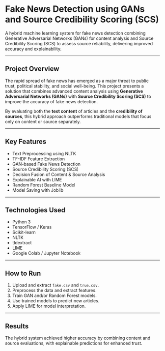 #  Fake News Detection using GANs and Source Credibility Scoring (SCS)

A hybrid machine learning system for fake news detection combining Generative Adversarial Networks (GANs) for content analysis and Source Credibility Scoring (SCS) to assess source reliability, delivering improved accuracy and explainability.

---

##  Project Overview

The rapid spread of fake news has emerged as a major threat to public trust, political stability, and social well-being. This project presents a solution that combines advanced content analysis using **Generative Adversarial Networks (GANs)** with **Source Credibility Scoring (SCS)** to improve the accuracy of fake news detection.

By evaluating both the **text content** of articles and the **credibility of sources**, this hybrid approach outperforms traditional models that focus only on content or source separately.

---

##  Key Features

-  Text Preprocessing using NLTK
-  TF-IDF Feature Extraction
-  GAN-based Fake News Detection
-  Source Credibility Scoring (SCS)
-  Decision Fusion of Content & Source Analysis
-  Explainable AI with LIME
-  Random Forest Baseline Model
-  Model Saving with Joblib

---

## Technologies Used

- Python 3
- TensorFlow / Keras
- Scikit-learn
- NLTK
- tldextract
- LIME
- Google Colab / Jupyter Notebook

---

##  How to Run

1. Upload and extract `fake.csv` and `true.csv`.
2. Preprocess the data and extract features.
3. Train GAN and/or Random Forest models.
4. Use trained models to predict new articles.
5. Apply LIME for model interpretation.

---

##  Results

The hybrid system achieved higher accuracy by combining content and source evaluations, with explainable predictions for enhanced trust.



